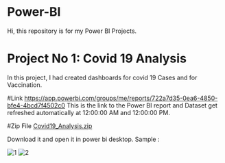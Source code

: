 # Power-BI
Hi, this repository is for my Power BI Projects.

# Project No 1:  Covid 19 Analysis
In this project, I had created  dashboards for covid 19 Cases and for Vaccination. 

#Link
https://app.powerbi.com/groups/me/reports/722a7d35-0ea6-4850-bfe4-4bcd7f4502c0
This is the link to the Power BI report and Dataset get refreshed automatically at 12:00:00 AM and 12:00:00 PM.

#Zip File
[Covid19_Analysis.zip](https://github.com/ajay-panchal-099/Power-BI/files/7184790/Covid19_Analysis.zip)



Download it and open it in power bi desktop.
Sample :

![1](https://user-images.githubusercontent.com/64773085/133765893-20ae0928-404d-4403-8402-7ebd787807a8.png)
![2](https://user-images.githubusercontent.com/64773085/133765912-dcd7a80b-2dff-4bc5-8cdb-e9ad9e9bc151.png)
